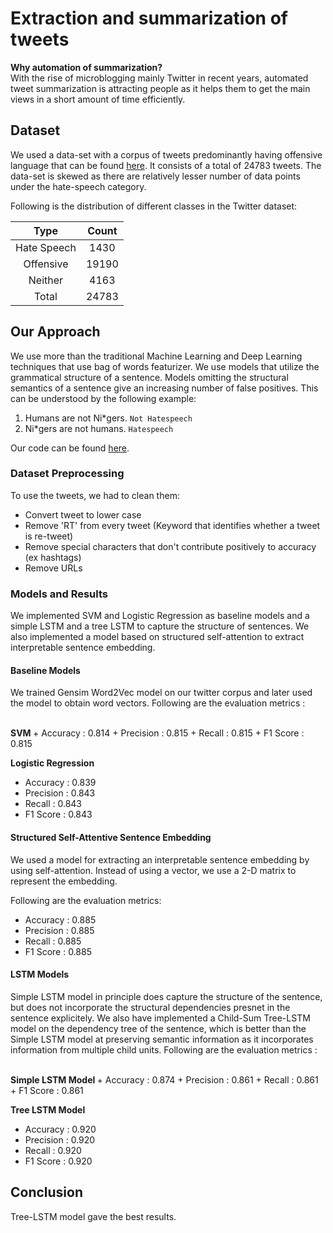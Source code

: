# Extraction and summarization of tweets

<b>Why automation of summarization?</b>
<br/>
With the rise of microblogging mainly Twitter in recent years, automated tweet summarization is attracting people as it helps them to get the main views in a short amount of time efficiently.

## Dataset
We used a data-set with a corpus of tweets predominantly having offensive language that can be found [here](https://raw.githubusercontent.com/t-davidson/hate-speech-and-offensive-language/master/data/labeled_data.csv?fbclid=IwAR2h6bXVZA4Zh1EVkeGi5fhbnHChqeXxDRL2SCSix8v0SLdD2jhWTAKAz1U). It consists of a total of 24783 tweets. The data-set is skewed as there are relatively lesser number of data points under the hate-speech category.

Following is the distribution of different classes in the Twitter dataset:

|Type         |Count  |
|:-----------:|:-----:|
|Hate Speech  |1430   |
|Offensive    |19190  |
|Neither      |4163   |
|Total        |24783  |


## Our Approach
We use more than the traditional Machine Learning and Deep Learning techniques that use bag of words featurizer. We use models that utilize the grammatical structure of a sentence. 
Models omitting the structural semantics of a sentence give an increasing number of false positives. This can be understood by the following example:
1. Humans are not Ni\*gers. `Not Hatespeech`
2. Ni\*gers are not humans. `Hatespeech`
  
Our code can be found [here](https://github.com/yp201/structure-based-hate-speech-detection).

### Dataset Preprocessing 
To use the tweets, we had to clean them:
- Convert tweet to lower case
- Remove 'RT' from every tweet (Keyword that identifies whether a tweet is re-tweet) 
- Remove special characters that don't contribute positively to accuracy (ex hashtags)
- Remove URLs


### Models and Results
We implemented SVM and Logistic Regression as baseline models and a simple LSTM and a tree LSTM to capture the structure of sentences. We also implemented a model based on structured self-attention to extract interpretable sentence embedding.

#### Baseline Models
We trained Gensim Word2Vec model on our twitter corpus and later used the model to obtain word vectors.
Following are the evaluation metrics :

<br/>
<b> SVM </b>
+ Accuracy : 0.814
+ Precision : 0.815
+ Recall : 0.815
+ F1 Score : 0.815

<b> Logistic Regression </b>
+ Accuracy : 0.839
+ Precision : 0.843
+ Recall : 0.843
+ F1 Score : 0.843

#### Structured Self-Attentive Sentence Embedding
We used a model for extracting an interpretable sentence embedding by using self-attention. Instead of using a vector, we use a 2-D matrix to represent the embedding.

Following are the evaluation metrics:
+ Accuracy : 0.885
+ Precision : 0.885
+ Recall : 0.885
+ F1 Score : 0.885

#### LSTM Models
Simple LSTM model in principle does capture the structure of the sentence, but does not incorporate the structural dependencies presnet in the sentence explicitely. 
We also have implemented a Child-Sum Tree-LSTM model on the dependency tree of the sentence, which is better than the Simple LSTM model at preserving semantic information as it incorporates information from multiple child units.
Following are the evaluation metrics :

<br/>
<b> Simple LSTM Model </b>
+ Accuracy : 0.874
+ Precision : 0.861
+ Recall : 0.861
+ F1 Score : 0.861

<b> Tree LSTM Model </b>
+ Accuracy : 0.920
+ Precision : 0.920
+ Recall : 0.920
+ F1 Score : 0.920

## Conclusion
Tree-LSTM model gave the best results.
